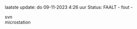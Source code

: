 laatste update: 
do 09-11-2023  4:26   uur 
Status: FAALT - fout - 
<div class="service R">svn</div><div class="service R">microstation</div>